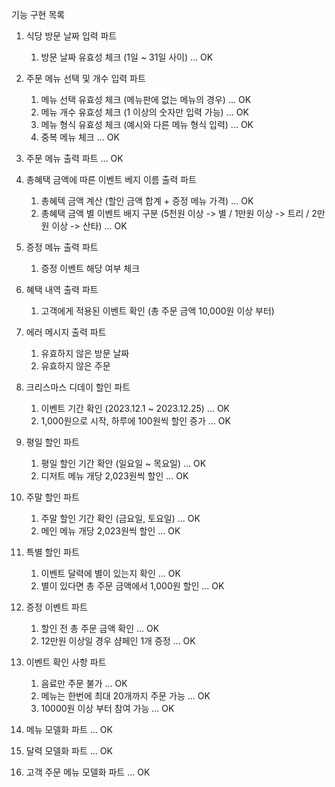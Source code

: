 기능 구현 목록

1. 식당 방문 날짜 입력 파트
    1. 방문 날짜 유효성 체크 (1일 ~ 31일 사이) ... OK


2. 주문 메뉴 선택 및 개수 입력 파트
    1. 메뉴 선택 유효성 체크 (메뉴판에 없는 메뉴의 경우) ... OK
    2. 메뉴 개수 유효성 체크 (1 이상의 숫자만 입력 가능) ... OK
    3. 메뉴 형식 유효성 체크 (예시와 다른 메뉴 형식 입력) ... OK
    4. 중복 메뉴 체크 ... OK


3. 주문 메뉴 출력 파트 ... OK


4. 총혜택 금액에 따른 이벤트 베지 이름 출력 파트
    1. 총혜텍 금액 계산 (할인 금액 합계 + 증정 메뉴 가격) ... OK
    2. 총혜택 금액 별 이벤트 배지 구분 (5천원 이상 -> 별 / 1만원 이상 -> 트리 / 2만원 이상 -> 산타) ... OK


5. 증정 메뉴 출력 파트
    1. 증정 이벤트 해당 여부 체크


6. 혜택 내역 출력 파트
    1. 고객에게 적용된 이벤트 확인 (총 주문 금액 10,000원 이상 부터)


7. 에러 메시지 출력 파트
    1. 유효하지 않은 방문 날짜
    2. 유효하지 않은 주문


8. 크리스마스 디데이 할인 파트
    1. 이벤트 기간 확인 (2023.12.1 ~ 2023.12.25) ... OK
    2. 1,000원으로 시작, 하루에 100원씩 할인 증가 ... OK


9. 평일 할인 파트
    1. 평일 할인 기간 확안 (일요일 ~ 목요일) ... OK
    2. 디저트 메뉴 개당 2,023원씩 할인 ... OK


10. 주말 할인 파트
    1. 주말 할인 기간 확인 (금요일, 토요일) ... OK
    2. 메인 메뉴 개당 2,023원씩 할인 ... OK


11. 특별 할인 파트
    1. 이벤트 달력에 별이 있는지 확인 ... OK
    2. 별이 있다면 총 주문 금액에서 1,000원 할인 ... OK


12. 증정 이벤트 파트
    1. 할인 전 총 주문 금액 확인 ... OK
    2. 12만원 이상일 경우 샴페인 1개 증정 ... OK


13. 이벤트 확인 사항 파트
    1. 음료만 주문 불가 ... OK
    2. 메뉴는 한번에 최대 20개까지 주문 가능 ... OK
    3. 10000원 이상 부터 참여 가능 ... OK


14. 메뉴 모델화 파트 ... OK


15. 달력 모델화 파트 ... OK


16. 고객 주문 메뉴 모델화 파트 ... OK